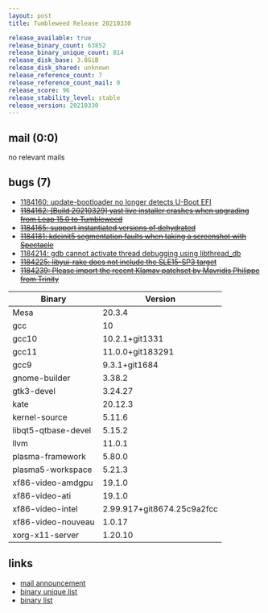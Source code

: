 ```yaml
---
layout: post
title: Tumbleweed Release 20210330

release_available: true
release_binary_count: 63852
release_binary_unique_count: 814
release_disk_base: 3.8GiB
release_disk_shared: unknown
release_reference_count: 7
release_reference_count_mail: 0
release_score: 96
release_stability_level: stable
release_version: 20210330
---
```


## mail (0:0)

no relevant mails

## bugs (7)

<!--more-->

- [1184160: update-bootloader no longer detects U-Boot EFI](https://bugzilla.opensuse.org/show_bug.cgi?id=1184160)
- ~~[1184162: \[Build 20210329\] yast live installer crashes when upgrading from Leap 15.0 to Tumbleweed](https://bugzilla.opensuse.org/show_bug.cgi?id=1184162)~~
- ~~[1184165: support instantiated versions of dehydrated](https://bugzilla.opensuse.org/show_bug.cgi?id=1184165)~~
- ~~[1184181: kdeinit5 segmentation faults when taking a screenshot with Spectacle](https://bugzilla.opensuse.org/show_bug.cgi?id=1184181)~~
- [1184214: gdb cannot activate thread debugging using libthread_db](https://bugzilla.opensuse.org/show_bug.cgi?id=1184214)
- ~~[1184225: libyui-rake does not include the SLE15-SP3 target](https://bugzilla.opensuse.org/show_bug.cgi?id=1184225)~~
- ~~[1184239: Please import the recent Klamav patchset by Mavridis Philippe from Trinity](https://bugzilla.opensuse.org/show_bug.cgi?id=1184239)~~

Binary | Version
--- | ---
Mesa | 20.3.4
gcc | 10
gcc10 | 10.2.1+git1331
gcc11 | 11.0.0+git183291
gcc9 | 9.3.1+git1684
gnome-builder | 3.38.2
gtk3-devel | 3.24.27
kate | 20.12.3
kernel-source | 5.11.6
libqt5-qtbase-devel | 5.15.2
llvm | 11.0.1
plasma-framework | 5.80.0
plasma5-workspace | 5.21.3
xf86-video-amdgpu | 19.1.0
xf86-video-ati | 19.1.0
xf86-video-intel | 2.99.917+git8674.25c9a2fcc
xf86-video-nouveau | 1.0.17
xorg-x11-server | 1.20.10

## links

- [mail announcement](https://github.com/boombatower/tumbleweed-review/issues/10)
- [binary unique list](http://download.opensuse.org/history/20210330/rpm.unique.list)
- [binary list](http://download.opensuse.org/history/20210330/rpm.list)
